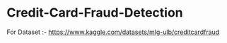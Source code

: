 # Credit-Card-Fraud-Detection
For Dataset :- https://www.kaggle.com/datasets/mlg-ulb/creditcardfraud
